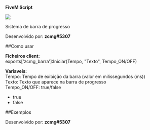 **FiveM Script**

<img src="https://media.discordapp.net/attachments/859508698879885312/1027692849652842496/ezgif.com-gif-maker.gif"/>

Sistema de barra de progresso

Desenvolvido por: **zcmg#5307**

##Como usar

**Ficheiros client:**</br>
exports['zcmg_barra']:Iniciar(Tempo, "Texto", Tempo_ON/OFF)

**Variaveis:**</br>
Tempo: Tempo de exibição da barra (valor em milissegundos (ms)) </br>
Texto: Texto que aparece na barra de progresso</br>
Tempo_ON/OFF:  true/false</br>
- true</br>
- false</br>


##Exemplos




Desenvolvido por: **zcmg#5307**
